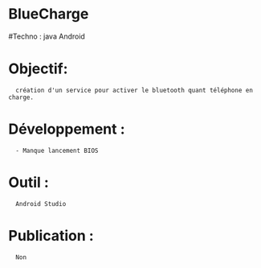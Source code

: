 # BlueCharge

#Techno : 
      java
      Android
# Objectif: 
      création d'un service pour activer le bluetooth quant téléphone en charge. 
# Développement : 
      - Manque lancement BIOS
      
# Outil : 
      Android Studio 
      
# Publication : 
      Non
